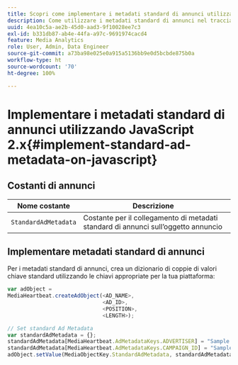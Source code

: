 ```yaml
---
title: Scopri come implementare i metadati standard di annunci utilizzando JavaScript 2.x
description: Come utilizzare i metadati standard di annunci nel tracciamento degli annunci in un browser utilizzando le app JavaScript 2.x.
uuid: 4ea10c5a-ae2b-45d0-aad3-9f10028ee7c3
exl-id: b331db87-ab4e-44fa-a97c-9691974cacd4
feature: Media Analytics
role: User, Admin, Data Engineer
source-git-commit: a73ba98e025e0a915a5136bb9e0d5bcbde875b0a
workflow-type: ht
source-wordcount: '70'
ht-degree: 100%

---
```


# Implementare i metadati standard di annunci utilizzando JavaScript 2.x{#implement-standard-ad-metadata-on-javascript}

## Costanti di annunci

| Nome costante | Descrizione   |
|---|---|
| `StandardAdMetadata` | Costante per il collegamento di metadati standard di annunci sull’oggetto annuncio |

## Implementare metadati standard di annunci

Per i metadati standard di annunci, crea un dizionario di coppie di valori chiave standard utilizzando le chiavi appropriate per la tua piattaforma:

```js
var adObject =  
MediaHeartbeat.createAdObject(<AD_NAME>,  
                              <AD_ID>,  
                              <POSITION>,  
                              <LENGTH>);

// Set standard Ad Metadata
var standardAdMetadata = {};
standardAdMetadata[MediaHeartbeat.AdMetadataKeys.ADVERTISER] = "Sample Advertiser";
standardAdMetadata[MediaHeartbeat.AdMetadataKeys.CAMPAIGN_ID] = "Sample Campaign";
adObject.setValue(MediaObjectKey.StandardAdMetadata, standardAdMetadata);
```
